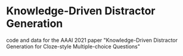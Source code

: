 # Knowledge-Driven Distractor Generation
code and data for the AAAI 2021 paper "Knowledge-Driven Distractor Generation
for Cloze-style Multiple-choice Questions"



